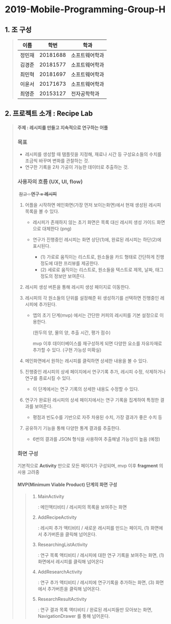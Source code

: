 # 2019-Mobile-Programming-Group-H

## 1. 조 구성

> 이름 | 학번 | 학과
> ---- | ---- | ----
> 정민재 | 20181688 | 소프트웨어학과
> 김경준 | 20181577 | 소프트웨어학과
> 최민혁 | 20181697 | 소프트웨어학과
> 이윤서 | 20171673 | 소프트웨어학과
> 최영준 | 20153127 | 전자공학학과




## 2. 프로젝트 소개 : Recipe Lab

> #### 주제 : 레시피를 만들고 지속적으로 연구하는 어플
>
>  ### 목표
>
> * 레시피를 생성할 때 탬플릿을 지정해, 재료나 시간 등 구성요소들의 수치를 조금씩 바꾸며 변화를 관찰하는 것.
> * 연구한 기록을 2차 가공이 가능한 데이터로 추출하는 것.
>
> 
>
> ### 사용자의 흐름 (UX, UI, flow)
>
> ​	~~참고 : **연구 = 레시피**~~
>
> 1. 어플을 시작하면 메인화면(가장 먼저 보이는화면)에서 현재 생성된 레시피 목록을 볼 수 있다.
>
>    * 레시피가 존재하지 않는 초기 화면은 목록 대신 레시피 생성 가이드 화면으로 대체한다 (png)
>
>    * 연구가 진행중인 레시피는 화면 상단(1)에, 완료된 레시피는 하단(2)에 표시된다.
>      * (1) 가로로 움직이는 리스트로, 원소들을 카드 형태로 간단하게 진행 정도에 대한 프리뷰를 제공한다.
>      * (2) 세로로 움직이는 리스트로, 원소들을 텍스트로 제목, 날짜, 태그 정도의 정보만 보여준다.
>
> 2. 레시피 생성 버튼을 통해 레시피 생성 페이지로 이동한다. 
>
> 3. 레시피의 각 원소들의 단위를 설정해준 뒤 생성하기를 선택하면 진행중인 레시피에 추가된다.
>
>    - 앱의 초기 단계(mvp) 에서는 간단한 커피의 레시피를 기본 설정으로 이용한다.
>
>      (원두의 양, 물의 양, 추출 시간, 평가 점수)
>
>      mvp 이후 데이터베이스를 재구성하게 되면 다양한 요소를 자유자재로 추가할 수 있다. (구현 가능성 미확실)
>
> 4. 메인화면에서 원하는 레시피를 클릭하면 상세한 내용을 볼 수 있다.
>
> 5. 진행중인 레시피의 상세 페이지에서 연구기록 추가, 레시피 수정, 삭제하거나 연구를 종료시킬 수 있다.
>
>    * 이 단계에서는 연구 기록의 상세한 내용도 수정할 수 있다.
>
> 6. 연구가 완료된 레시피의 상세 페이지에서는 연구 기록을 집계하여 특정한 결과를 보여준다. 
>
>    * 평점과 빈도수를 기반으로 자주 차용된 수치, 가장 결과가 좋은 수치 등
>
> 7. 공유하기 기능을 통해 다양한 통계 결과를 추출한다.
>
>    * 6번의 결과를 JSON 형식을 사용하여 추출해낼 가능성이 높음 (예정)
>
>    
>
> ### 화면 구성
>
> 기본적으로 **Activity** 만으로 모든 페이지가 구성되며, mvp 이후 **fragment** 의 사용 고려중
>
> #### MVP(Minimum Viable Product) 단계의 화면 구성
>
> > 1. MainActivity
> >
> >    :	메인액티비티 / 레시피의 목록을 보여주는 화면
> >
> > 2. AddRecipeActivity
> >
> >    :	레시피 추가 액티비티 / 새로운 레시피를 만드는 페이지, (1) 화면에서 추가버튼을 클릭해 넘어온다.
> >
> > 3. ResearchingListActivity
> >
> >    :	연구 목록 액티비티 / 레시피에 대한 연구 기록을 보여주는 화면, (1) 화면에서 레시피를 클릭해 넘어온다 
> >
> > 4. AddResearchActivity
> >
> >    :	연구 추가 액티비티 / 레시피에 연구기록을 추가하는 화면, (3) 화면에서 추가버튼을 클릭해 넘어온다.
> >
> > 5. ResearchResultActivity
> >
> >    :	연구 결과 목록 액티비티 / 완료된 레시피들만 모아보는 화면,  NavigationDrawer 를 통해 넘어온다.
> >
> >    


